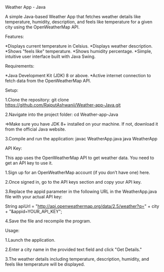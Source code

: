 Weather App - Java

A simple Java-based Weather App that fetches weather details like temperature, humidity, description, and feels like temperature for a given city using the OpenWeatherMap API.

Features:

*Displays current temperature in Celsius.
*Displays weather description.
*Shows "feels like" temperature.
*Shows humidity percentage.
*Simple, intuitive user interface built with Java Swing.

Requirements:

*Java Development Kit (JDK) 8 or above.
*Active internet connection to fetch data from the OpenWeatherMap API.

Setup:

1.Clone the repository:
git clone https://github.com/RajputAshwanii/Weather-app-Java.git

2.Navigate into the project folder:
cd Weather-app-Java

=>Make sure you have JDK 8+ installed on your machine. If not, download it from the official Java website.

3.Compile and run the application:
javac WeatherApp.java
java WeatherApp

API Key:

This app uses the OpenWeatherMap API to get weather data. You need to get an API key to use it.

1.Sign up for an OpenWeatherMap account (if you don’t have one) here.

2.Once signed in, go to the API keys section and copy your API key.

3.Replace the appid parameter in the following URL in the WeatherApp.java file with your actual API key:

String apiUrl = "http://api.openweathermap.org/data/2.5/weather?q=" + city + "&appid=YOUR_API_KEY";

4.Save the file and recompile the program.

Usage:

1.Launch the application.

2.Enter a city name in the provided text field and click "Get Details."

3.The weather details including temperature, description, humidity, and feels like temperature will be displayed.
